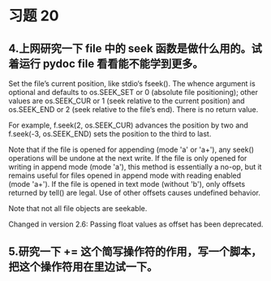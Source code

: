 # 习题 20

## 4.上网研究一下 file 中的 seek 函数是做什么用的。试着运行 pydoc file 看看能不能学到更多。

Set the file’s current position, like stdio‘s fseek(). The whence argument is optional and defaults to os.SEEK_SET or 0 (absolute file positioning); other values are os.SEEK_CUR or 1 (seek relative to the current position) and os.SEEK_END or 2 (seek relative to the file’s end). There is no return value.

For example, f.seek(2, os.SEEK_CUR) advances the position by two and f.seek(-3, os.SEEK_END) sets the position to the third to last.

Note that if the file is opened for appending (mode 'a' or 'a+'), any seek() operations will be undone at the next write. If the file is only opened for writing in append mode (mode 'a'), this method is essentially a no-op, but it remains useful for files opened in append mode with reading enabled (mode 'a+'). If the file is opened in text mode (without 'b'), only offsets returned by tell() are legal. Use of other offsets causes undefined behavior.

Note that not all file objects are seekable.

Changed in version 2.6: Passing float values as offset has been deprecated.

## 5.研究一下 += 这个简写操作符的作用，写一个脚本，把这个操作符用在里边试一下。